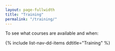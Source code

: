```yaml
---
layout: page-fullwidth
title: "Training"
permalink: "/training/"
---
```


To see what courses are available and when:

{% include list-nav-dd-items ddtitle="Training" %}
